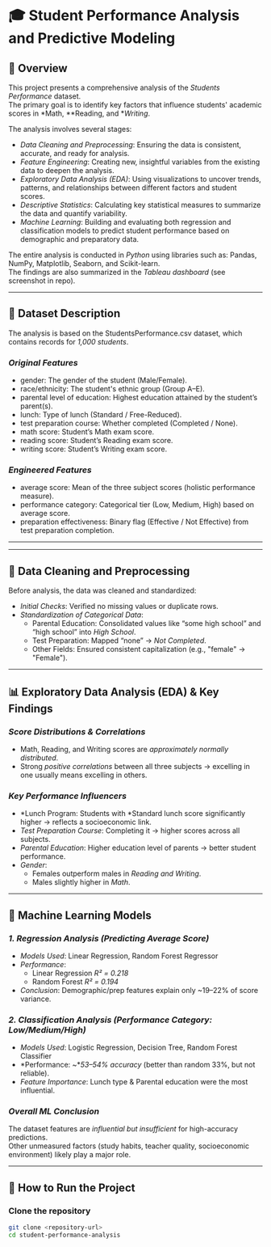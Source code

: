 # 🎓 Student Performance Analysis and Predictive Modeling

## 📖 Overview
This project presents a comprehensive analysis of the *Students Performance* dataset.  
The primary goal is to identify key factors that influence students' academic scores in *Math, **Reading, and **Writing*.  

The analysis involves several stages:
- *Data Cleaning and Preprocessing*: Ensuring the data is consistent, accurate, and ready for analysis.
- *Feature Engineering*: Creating new, insightful variables from the existing data to deepen the analysis.
- *Exploratory Data Analysis (EDA)*: Using visualizations to uncover trends, patterns, and relationships between different factors and student scores.
- *Descriptive Statistics*: Calculating key statistical measures to summarize the data and quantify variability.
- *Machine Learning*: Building and evaluating both regression and classification models to predict student performance based on demographic and preparatory data.

The entire analysis is conducted in *Python* using libraries such as:
Pandas, NumPy, Matplotlib, Seaborn, and Scikit-learn.  
The findings are also summarized in the *Tableau dashboard* (see screenshot in repo).

---

## 📂 Dataset Description
The analysis is based on the StudentsPerformance.csv dataset, which contains records for *1,000 students*.

### *Original Features*
- gender: The gender of the student (Male/Female).
- race/ethnicity: The student's ethnic group (Group A–E).
- parental level of education: Highest education attained by the student’s parent(s).
- lunch: Type of lunch (Standard / Free-Reduced).
- test preparation course: Whether completed (Completed / None).
- math score: Student’s Math exam score.
- reading score: Student’s Reading exam score.
- writing score: Student’s Writing exam score.

### *Engineered Features*
- average score: Mean of the three subject scores (holistic performance measure).
- performance category: Categorical tier (Low, Medium, High) based on average score.
- preparation effectiveness: Binary flag (Effective / Not Effective) from test preparation completion.

---

---

## 🧹 Data Cleaning and Preprocessing
Before analysis, the data was cleaned and standardized:

- *Initial Checks*: Verified no missing values or duplicate rows.
- *Standardization of Categorical Data*:
  - Parental Education: Consolidated values like “some high school” and “high school” into *High School*.
  - Test Preparation: Mapped “none” → *Not Completed*.
  - Other Fields: Ensured consistent capitalization (e.g., "female" → "Female").

---

## 📊 Exploratory Data Analysis (EDA) & Key Findings

### *Score Distributions & Correlations*
- Math, Reading, and Writing scores are *approximately normally distributed*.
- Strong *positive correlations* between all three subjects → excelling in one usually means excelling in others.

### *Key Performance Influencers*
- *Lunch Program: Students with *Standard lunch score significantly higher → reflects a socioeconomic link.
- *Test Preparation Course*: Completing it → higher scores across all subjects.
- *Parental Education*: Higher education level of parents → better student performance.
- *Gender*:  
  - Females outperform males in *Reading and Writing*.  
  - Males slightly higher in *Math*.

---

## 🤖 Machine Learning Models

### *1. Regression Analysis (Predicting Average Score)*
- *Models Used*: Linear Regression, Random Forest Regressor  
- *Performance*:
  - Linear Regression *R² = 0.218*
  - Random Forest *R² = 0.194*
- *Conclusion*: Demographic/prep features explain only ~19–22% of score variance.

### *2. Classification Analysis (Performance Category: Low/Medium/High)*
- *Models Used*: Logistic Regression, Decision Tree, Random Forest Classifier
- *Performance: ~**53–54% accuracy* (better than random 33%, but not reliable).
- *Feature Importance*: Lunch type & Parental education were the most influential.

### *Overall ML Conclusion*
The dataset features are *influential but insufficient* for high-accuracy predictions.  
Other unmeasured factors (study habits, teacher quality, socioeconomic environment) likely play a major role.

---

## 🚀 How to Run the Project

### Clone the repository
```bash
git clone <repository-url>
cd student-performance-analysis
